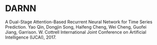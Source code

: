 # DARNN
A Dual-Stage Attention-Based Recurrent Neural Network for Time Series Prediction.
Yao Qin, Dongjin Song, Haifeng Cheng, Wei Cheng, Guofei Jiang, Garrison. W. Cottrell
International Joint Conference on Artificial Intelligence (IJCAI), 2017.

